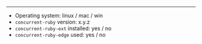 <!-- Thank you for submitting an issue! -->



<!-- Please fill following if applicable, delete otherwise: -->
******
-   Operating system: linux / mac / win
-   `concurrent-ruby` version: x.y.z
-   `concurrent-ruby-ext` installed: yes / no
-   `concurrent-ruby-edge` used: yes / no
